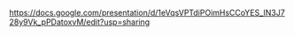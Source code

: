 https://docs.google.com/presentation/d/1eVqsVPTdiPOimHsCCoYES_IN3J728y9Vk_pPDatoxvM/edit?usp=sharing
